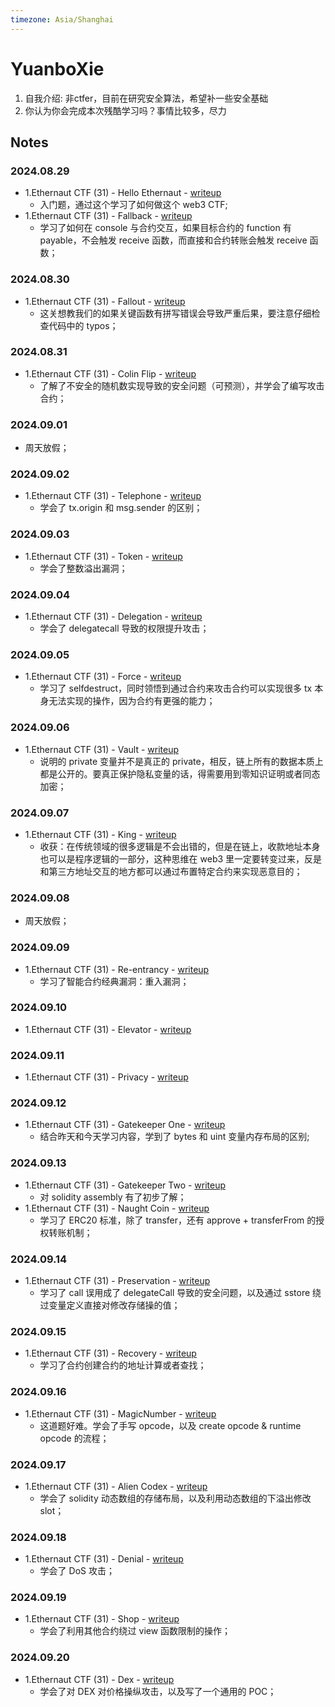 ```yaml
---
timezone: Asia/Shanghai
---
```



# YuanboXie

1. 自我介绍: 非ctfer，目前在研究安全算法，希望补一些安全基础
2. 你认为你会完成本次残酷学习吗？事情比较多，尽力

## Notes

<!-- Content_START -->

### 2024.08.29

- 1.Ethernaut CTF (31) - Hello Ethernaut - [writeup](./Writeup/YuanboXie/EthernautCTF-writeup.md)
    - 入门题，通过这个学习了如何做这个 web3 CTF;
- 1.Ethernaut CTF (31) - Fallback - [writeup](./Writeup/YuanboXie/EthernautCTF-writeup.md)
    - 学习了如何在 console 与合约交互，如果目标合约的 function 有 payable，不会触发 receive 函数，而直接和合约转账会触发 receive 函数；

### 2024.08.30

- 1.Ethernaut CTF (31) - Fallout - [writeup](./Writeup/YuanboXie/EthernautCTF-writeup.md)
    - 这关想教我们的如果关键函数有拼写错误会导致严重后果，要注意仔细检查代码中的 typos；

### 2024.08.31

- 1.Ethernaut CTF (31) - Colin Flip - [writeup](./Writeup/YuanboXie/EthernautCTF-writeup.md)
    - 了解了不安全的随机数实现导致的安全问题（可预测），并学会了编写攻击合约；

### 2024.09.01

- 周天放假；

### 2024.09.02

- 1.Ethernaut CTF (31) - Telephone - [writeup](./Writeup/YuanboXie/EthernautCTF-writeup.md)
    - 学会了 tx.origin 和 msg.sender 的区别；

### 2024.09.03

- 1.Ethernaut CTF (31) - Token - [writeup](./Writeup/YuanboXie/EthernautCTF-writeup.md)
    - 学会了整数溢出漏洞；

### 2024.09.04

- 1.Ethernaut CTF (31) - Delegation - [writeup](./Writeup/YuanboXie/EthernautCTF-writeup.md)
    - 学会了 delegatecall 导致的权限提升攻击；

### 2024.09.05

- 1.Ethernaut CTF (31) - Force - [writeup](./Writeup/YuanboXie/EthernautCTF-writeup.md)
    - 学习了 selfdestruct，同时领悟到通过合约来攻击合约可以实现很多 tx 本身无法实现的操作，因为合约有更强的能力；

### 2024.09.06

- 1.Ethernaut CTF (31) - Vault - [writeup](./Writeup/YuanboXie/EthernautCTF-writeup.md)
    - 说明的 private 变量并不是真正的 private，相反，链上所有的数据本质上都是公开的。要真正保护隐私变量的话，得需要用到零知识证明或者同态加密；

### 2024.09.07

- 1.Ethernaut CTF (31) - King - [writeup](./Writeup/YuanboXie/EthernautCTF-writeup.md)
    - 收获：在传统领域的很多逻辑是不会出错的，但是在链上，收款地址本身也可以是程序逻辑的一部分，这种思维在 web3 里一定要转变过来，反是和第三方地址交互的地方都可以通过布置特定合约来实现恶意目的；

### 2024.09.08

- 周天放假；

### 2024.09.09

- 1.Ethernaut CTF (31) - Re-entrancy - [writeup](./Writeup/YuanboXie/EthernautCTF-writeup.md)
    - 学习了智能合约经典漏洞：重入漏洞；

### 2024.09.10

- 1.Ethernaut CTF (31) - Elevator - [writeup](./Writeup/YuanboXie/EthernautCTF-writeup.md)

### 2024.09.11

- 1.Ethernaut CTF (31) - Privacy - [writeup](./Writeup/YuanboXie/EthernautCTF-writeup.md)

### 2024.09.12

- 1.Ethernaut CTF (31) - Gatekeeper One - [writeup](./Writeup/YuanboXie/EthernautCTF-writeup.md)
   - 结合昨天和今天学习内容，学到了 bytes 和 uint 变量内存布局的区别;

### 2024.09.13

- 1.Ethernaut CTF (31) - Gatekeeper Two - [writeup](./Writeup/YuanboXie/EthernautCTF-writeup.md)
    - 对 solidity assembly 有了初步了解；
- 1.Ethernaut CTF (31) - Naught Coin - [writeup](./Writeup/YuanboXie/EthernautCTF-writeup.md)
    - 学习了 ERC20 标准，除了 transfer，还有 approve + transferFrom 的授权转账机制；

### 2024.09.14

- 1.Ethernaut CTF (31) - Preservation - [writeup](./Writeup/YuanboXie/EthernautCTF-writeup.md)
    - 学习了 call 误用成了 delegateCall 导致的安全问题，以及通过 sstore 绕过变量定义直接对修改存储操的值；

### 2024.09.15

- 1.Ethernaut CTF (31) - Recovery - [writeup](./Writeup/YuanboXie/EthernautCTF-writeup.md)
    - 学习了合约创建合约的地址计算或者查找；

### 2024.09.16

- 1.Ethernaut CTF (31) - MagicNumber - [writeup](./Writeup/YuanboXie/EthernautCTF-writeup.md)
    - 这道题好难。学会了手写 opcode，以及 create opcode & runtime opcode 的流程；

### 2024.09.17

- 1.Ethernaut CTF (31) - Alien Codex - [writeup](./Writeup/YuanboXie/EthernautCTF-writeup.md)
    - 学会了 solidity 动态数组的存储布局，以及利用动态数组的下溢出修改slot；

### 2024.09.18

- 1.Ethernaut CTF (31) - Denial - [writeup](./Writeup/YuanboXie/EthernautCTF-writeup.md)
    - 学会了 DoS 攻击；

### 2024.09.19

- 1.Ethernaut CTF (31) - Shop - [writeup](./Writeup/YuanboXie/EthernautCTF-writeup.md)
    - 学会了利用其他合约绕过 view 函数限制的操作；

### 2024.09.20

- 1.Ethernaut CTF (31) - Dex - [writeup](./Writeup/YuanboXie/EthernautCTF-writeup.md)
    - 学会了对 DEX 对价格操纵攻击，以及写了一个通用的 POC；

<!-- Content_END -->